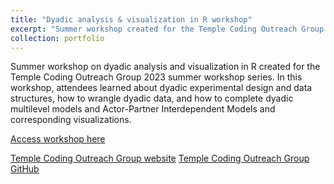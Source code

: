 ```yaml
---
title: "Dyadic analysis & visualization in R workshop"
excerpt: "Summer workshop created for the Temple Coding Outreach Group 2023 summer workshop series.<br/><img src='/images/background-2.png'>"
collection: portfolio
---
```


Summer workshop on dyadic analysis and visualization in R created for the Temple Coding Outreach Group 2023 summer workshop series. In this workshop, attendees learned about dyadic experimental design and data structures, how to wrangle dyadic data, and how to complete dyadic multilevel models and Actor-Partner Interdependent Models and corresponding visualizations.

[Access workshop here](https://github.com/TU-Coding-Outreach-Group/cog_summer_workshops_2023/tree/master/dyadic_analysis)

[Temple Coding Outreach Group website](https://tu-coding-outreach-group.github.io)
[Temple Coding Outreach Group GitHub](https://github.com/TU-Coding-Outreach-Group)

